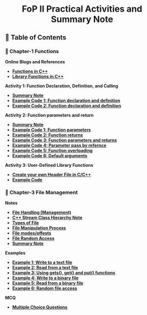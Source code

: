 <a name="readme-top"></a>

<div align="center">
  <h1><b> FoP II Practical Activities and Summary Note</b></h1>
</div>


## 📗 Table of Contents

### 📖 Chapter-1 Functions

<b>Online Blogs and References<b>
<ul>
  <li><a href="https://www.scaler.com/topics/cpp/functions-in-cpp/">Functions in C++</a></li>
  <li><a href="https://www.scaler.com/topics/cpp/library-functions-in-cpp/">Library Functions in C++ </a></li>
</ul>

<b>Activity 1: Function Declaration, Definition, and Calling<b>
<ul>
  <li><a href="./Chapter-1 Note and Activities/README.md#what-is-function">Summary Note</a></li>
  <li><a href="./Chapter-1 Note and Activities/Exercise-1.cpp">Example Code 1: Function declaration and definition </a></li>
  <li><a href="./Chapter-1 Note and Activities/Exercise-2.cpp">Example Code 2: Function declaration and definition </a></li>
</ul>
      
<b>Activity 2: Function parameters and return<b>
<ul>
   <li><a href="./Chapter-1 Note and Activities/README.md#parameters-and-return">Summary Note</a></li>
    <li><a href="./Chapter-1 Note and Activities/Exercise-3.cpp">Example Code 1: Function parameters</a></li>
    <li><a href="./Chapter-1 Note and Activities/Exercise-4.cpp">Example Code 2: Function returns </a></li>
    <li><a href="./Chapter-1 Note and Activities/Exercise-5.cpp">Example Code 3: Function parameters and returns</a></li>
    <li><a href="./Chapter-1 Note and Activities/Exercise-6.cpp">Example Code 4: Parameter pass by refernce</a></li>
    <li><a href="./Chapter-1 Note and Activities/Exercise-7.cpp">Example Code 5: Function overloading</a></li>
    <li><a href="./Chapter-1 Note and Activities/Exercise-8.cpp">Example Code 6: Default arguments</a></li>
</ul>

<b>Activity 3: User-Defined Library Functions<b>
<ul>
   <li><a href="./Chapter-1 Note and Activities/user_defined_header/create-header-file.md">Create your own Header File in C/C++</a></li>
   <li><a href="./Chapter-1 Note and Activities/user_defined_header">Example Code</a></li>
</ul>

### 📖 Chapter-3 File Management

<b>Notes<b>
<ul>
   <li><a href="./Chapter-3 Note and Exercises/note.md#file_handling">File Handling (Management)</a></li>
   <li><a href="./Chapter-3 Note and Exercises/note.md#stream_classes">C++ Stream Class Hierarchy Note</a></li>
   <li><a href="./Chapter-3 Note and Exercises/note.md#file_types">Types of File</a></li>
   <li><a href="./Chapter-3 Note and Exercises/note.md#file_manipulation">File Manipulation Process</a></li>
   <li><a href="./Chapter-3 Note and Exercises/note.md#file_modess">File modes/offests</a></li>
    <li><a href="./Chapter-3 Note and Exercises/note.md#random_access">File Random Access</a></li>
    <li><a href="./Chapter-3 Note and Exercises/summary.md">Summary Note</a></li>
</ul>

<b>Examples<b>
<ul>
    <li><a href="./Chapter-3 Note and Exercises/example-1.cpp">Example 1: Write to a text file</a></li>
    <li><a href="./Chapter-3 Note and Exercises/example-2.cpp">Example 2: Read from a text file </a></li>
    <li><a href="./Chapter-3 Note and Exercises/example-3.cpp">Example 3: Using gets(), get() and put() functions </a></li>
    <li><a href="./Chapter-3 Note and Exercises/example-4.cpp">Example 4: Write to a binary file</a></li>
    <li><a href="./Chapter-3 Note and Exercises/example-5.cpp">Example 5: Read from a binary file </a></li>
    <li><a href="./Chapter-3 Note and Exercises/example-6.cpp">Example 6: Random file access</a></li>
</ul>

<b>MCQ</b>
<ul>
  <li><a href="./Chapter-3 Exercises/mcq.md">Multiple Choice Questions</a></li>
</ul>


